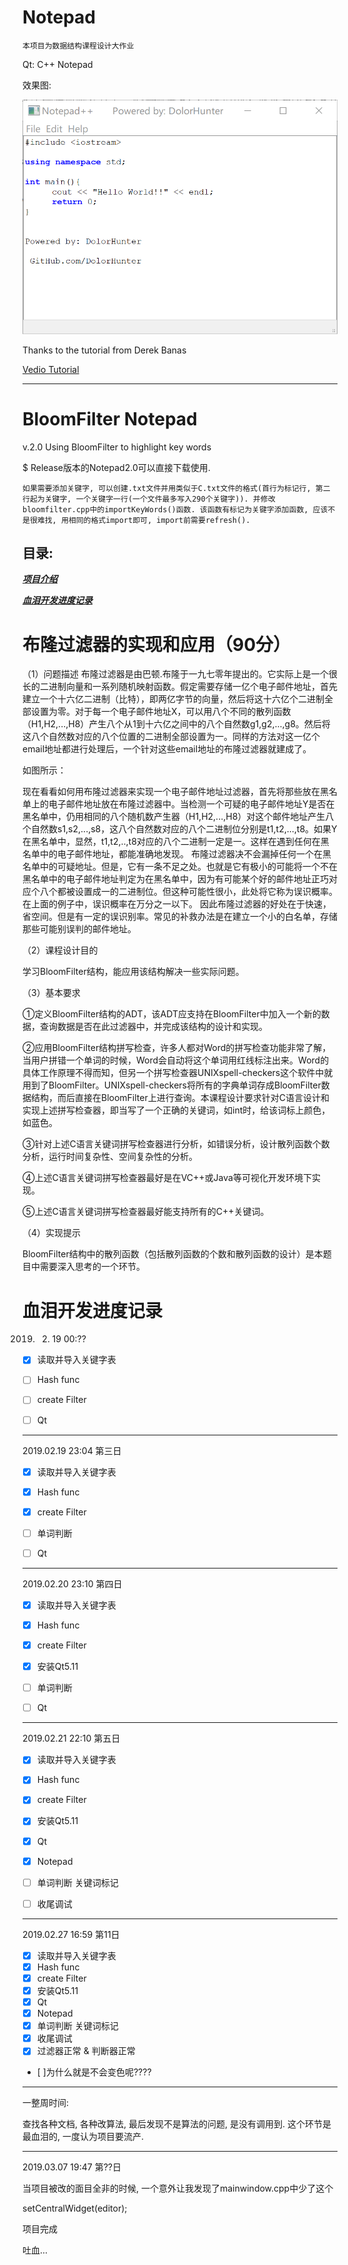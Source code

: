 # Notepad

`本项目为数据结构课程设计大作业`

Qt: C++ Notepad

效果图:

![](example.png)

Thanks to the tutorial from Derek Banas 

[Vedio Tutorial](https://www.youtube.com/watch?v=I96uPDifZ1w)

----------------------------------------------------------------

# BloomFilter Notepad

v.2.0 Using BloomFilter to highlight key words

$ Release版本的Notepad2.0可以直接下载使用.

`如果需要添加关键字, 可以创建.txt文件并用类似于C.txt文件的格式(首行为标记行, 第二行起为关键字, 一个关键字一行(一个文件最多写入290个关键字)). 并修改bloomfilter.cpp中的importKeyWords()函数. 该函数有标记为关键字添加函数, 应该不是很难找, 用相同的格式import即可, import前需要refresh().`

## 目录:

  ___[项目介绍](#布隆过滤器的实现和应用（90分）)___
  
  ___[血泪开发进度记录](#血泪开发进度记录)___

# 布隆过滤器的实现和应用（90分）

（1）问题描述
布隆过滤器是由巴顿.布隆于一九七零年提出的。它实际上是一个很长的二进制向量和一系列随机映射函数。假定需要存储一亿个电子邮件地址，首先建立一个十六亿二进制（比特），即两亿字节的向量，然后将这十六亿个二进制全部设置为零。对于每一个电子邮件地址X，可以用八个不同的散列函数（H1,H2,...,H8）产生八个从1到十六亿之间中的八个自然数g1,g2,...,g8。然后将这八个自然数对应的八个位置的二进制全部设置为一。同样的方法对这一亿个email地址都进行处理后，一个针对这些email地址的布隆过滤器就建成了。

如图所示：
 
现在看看如何用布隆过滤器来实现一个电子邮件地址过滤器，首先将那些放在黑名单上的电子邮件地址放在布隆过滤器中。当检测一个可疑的电子邮件地址Y是否在黑名单中，仍用相同的八个随机数产生器（H1,H2,...,H8）对这个邮件地址产生八个自然数s1,s2,...,s8，这八个自然数对应的八个二进制位分别是t1,t2,...,t8。如果Y在黑名单中，显然，t1,t2,..,t8对应的八个二进制一定是一。这样在遇到任何在黑名单中的电子邮件地址，都能准确地发现。
布隆过滤器决不会漏掉任何一个在黑名单中的可疑地址。但是，它有一条不足之处。也就是它有极小的可能将一个不在黑名单中的电子邮件地址判定为在黑名单中，因为有可能某个好的邮件地址正巧对应个八个都被设置成一的二进制位。但这种可能性很小，此处将它称为误识概率。在上面的例子中，误识概率在万分之一以下。
因此布隆过滤器的好处在于快速，省空间。但是有一定的误识别率。常见的补救办法是在建立一个小的白名单，存储那些可能别误判的邮件地址。

（2）课程设计目的

学习BloomFilter结构，能应用该结构解决一些实际问题。

（3）基本要求

①定义BloomFilter结构的ADT，该ADT应支持在BloomFilter中加入一个新的数据，查询数据是否在此过滤器中，并完成该结构的设计和实现。

②应用BloomFilter结构拼写检查，许多人都对Word的拼写检查功能非常了解，当用户拼错一个单词的时候，Word会自动将这个单词用红线标注出来。Word的具体工作原理不得而知，但另一个拼写检查器UNIXspell-checkers这个软件中就用到了BloomFilter。UNIXspell-checkers将所有的字典单词存成BloomFilter数据结构，而后直接在BloomFilter上进行查询。本课程设计要求针对C语言设计和实现上述拼写检查器，即当写了一个正确的关键词，如int时，给该词标上颜色，如蓝色。

③针对上述C语言关键词拼写检查器进行分析，如错误分析，设计散列函数个数分析，运行时间复杂性、空间复杂性的分析。

④上述C语言关键词拼写检查器最好是在VC++或Java等可视化开发环境下实现。

⑤上述C语言关键词拼写检查器最好能支持所有的C++关键词。

（4）实现提示

BloomFilter结构中的散列函数（包括散列函数的个数和散列函数的设计）是本题目中需要深入思考的一个环节。

# 血泪开发进度记录

2019. 02. 19 00:??
- [x] 读取并导入关键字表

- [ ] Hash func
- [ ] create Filter
- [ ] Qt
---------------------------------------
2019.02.19 23:04 第三日
- [x] 读取并导入关键字表
- [x] Hash func
- [x] create Filter

- [ ] 单词判断
- [ ] Qt
--------------------------------------------
2019.02.20 23:10 第四日
- [x] 读取并导入关键字表
- [x] Hash func
- [x] create Filter
- [x] 安装Qt5.11

- [ ] 单词判断
- [ ] Qt
------------------------------------------
2019.02.21 22:10 第五日 
- [x] 读取并导入关键字表
- [x] Hash func
- [x] create Filter
- [x] 安装Qt5.11
- [x] Qt
- [x] Notepad

- [ ] 单词判断 关键词标记
- [ ] 收尾调试
------------------------------------------
2019.02.27 16:59 第11日 
- [x] 读取并导入关键字表
- [x] Hash func
- [x] create Filter
- [x] 安装Qt5.11
- [x] Qt
- [x] Notepad
- [x] 单词判断 关键词标记
- [x] 收尾调试
- [x] 过滤器正常 & 判断器正常

- [ ]为什么就是不会变色呢????
------------------------------------------

一整周时间:

查找各种文档, 各种改算法, 最后发现不是算法的问题, 是没有调用到.
这个环节是最血泪的, 一度认为项目要流产.

------------------------------------------
2019.03.07 19:47 第??日

当项目被改的面目全非的时候, 一个意外让我发现了mainwindow.cpp中少了这个

setCentralWidget(editor);

项目完成

吐血...
